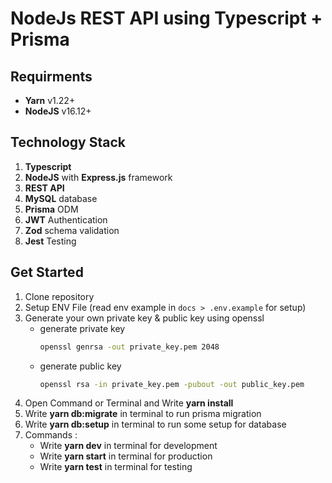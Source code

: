 # NodeJs REST API using Typescript + Prisma

## Requirments

- **Yarn** v1.22+
- **NodeJS** v16.12+

## Technology Stack

1. **Typescript**
2. **NodeJS** with **Express.js** framework
3. **REST API**
4. **MySQL** database
5. **Prisma** ODM
6. **JWT** Authentication
7. **Zod** schema validation
8. **Jest** Testing


## Get Started

1. Clone repository
2. Setup ENV File (read env example in `docs > .env.example` for setup)
3. Generate your own private key & public key using openssl
    - generate private key
        ```sh
        openssl genrsa -out private_key.pem 2048
        ```
    - generate public key
        ```sh
        openssl rsa -in private_key.pem -pubout -out public_key.pem
        ```
4. Open Command or Terminal and Write **yarn install**
5. Write **yarn db:migrate** in terminal to run prisma migration
6. Write **yarn db:setup** in terminal to run some setup for database
7. Commands :
    - Write **yarn dev** in terminal for development
    - Write **yarn start** in terminal for production
    - Write **yarn test** in terminal for testing